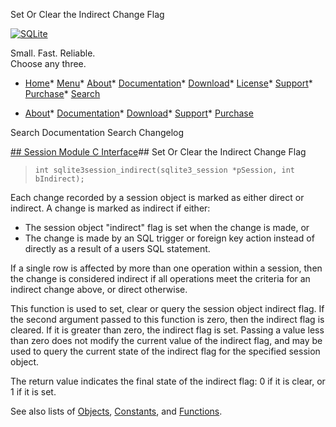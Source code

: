 




Set Or Clear the Indirect Change Flag




[![SQLite](../images/sqlite370_banner.gif)](../index.html)


Small. Fast. Reliable.  
Choose any three.


* [Home](../index.html)* [Menu](javascript:void(0))* [About](../about.html)* [Documentation](../docs.html)* [Download](../download.html)* [License](../copyright.html)* [Support](../support.html)* [Purchase](../prosupport.html)* [Search](javascript:void(0))




* [About](../about.html)* [Documentation](../docs.html)* [Download](../download.html)* [Support](../support.html)* [Purchase](../prosupport.html)






Search Documentation
Search Changelog







[## Session Module C Interface](../session/intro.html)## Set Or Clear the Indirect Change Flag


> ```
> int sqlite3session_indirect(sqlite3_session *pSession, int bIndirect);
> 
> ```


Each change recorded by a session object is marked as either direct or
indirect. A change is marked as indirect if either:


* The session object "indirect" flag is set when the change is
 made, or
 * The change is made by an SQL trigger or foreign key action 
 instead of directly as a result of a users SQL statement.



If a single row is affected by more than one operation within a session,
then the change is considered indirect if all operations meet the criteria
for an indirect change above, or direct otherwise.


This function is used to set, clear or query the session object indirect
flag. If the second argument passed to this function is zero, then the
indirect flag is cleared. If it is greater than zero, the indirect flag
is set. Passing a value less than zero does not modify the current value
of the indirect flag, and may be used to query the current state of the 
indirect flag for the specified session object.


The return value indicates the final state of the indirect flag: 0 if 
it is clear, or 1 if it is set.


See also lists of
 [Objects](../session/objlist.html),
 [Constants](../session/constlist.html), and
 [Functions](../session/funclist.html).


